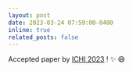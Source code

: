 ```yaml
---
layout: post
date: 2023-03-24 07:59:00-0400
inline: true
related_posts: false
---
```


Accepted paper by [ICHI 2023](https://arxiv.org/abs/2306.17257) ! :sparkles: :smile:
